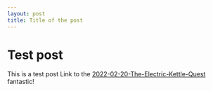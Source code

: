 ```yaml
---
layout: post
title: Title of the post
---
```


# Test post

This is a test post
Link to the [2022-02-20-The-Electric-Kettle-Quest](2022-02-20-The-Electric-Kettle-Quest.md)
fantastic!

